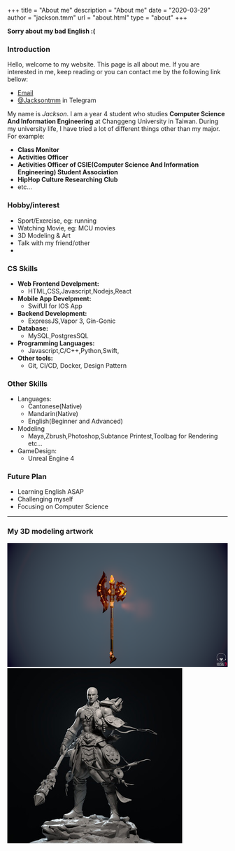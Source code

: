+++
title = "About me"
description = "About me"
date = "2020-03-29"
author = "jackson.tmm"
url = "about.html"
type = "about"
+++


**Sorry about my bad English :(**  

### Introduction  
Hello, welcome to my website. This page is all about me. If you are interested in me, keep reading or
you can contact me by the following link bellow:  
* [Email](RyanTokManMokMTM@hotmail.com)
* [@Jacksontmm]() in Telegram  


My name is *Jackson*. I am a year 4 student who studies **Computer Science And Information Engineering** 
at Changgeng University in Taiwan. During my university  life, I have tried a lot of different things other than my major. For example:
* **Class Monitor**
* **Activities Officer**
* **Activities Officer of CSIE(Computer Science And Information Engineering) Student Association**
* **HipHop Culture Researching  Club**
* etc...

### Hobby/interest
* Sport/Exercise, eg: running
* Watching Movie, eg: MCU movies
* 3D Modeling & Art
* Talk with my friend/other
*

### CS Skills
* **Web Frontend Develpment:**
    * HTML,CSS,Javascript,Nodejs,React
* **Mobile App Develpment:**
    * SwifUI for IOS App
* **Backend Development:**
    * ExpressJS,Vapor 3, Gin-Gonic
* **Database:**
    * MySQL,PostgresSQL
* **Programming Languages:**
    * Javascript,C/C++,Python,Swift,
* **Other tools:**
    * Git, CI/CD, Docker, Design Pattern

### Other Skills
* Languages:
    * Cantonese(Native)
    * Mandarin(Native)
    * English(Beginner and Advanced)
* Modeling
    * Maya,Zbrush,Photoshop,Subtance Printest,Toolbag for Rendering etc...
* GameDesign:
    * Unreal Engine 4

### Future Plan
* Learning English ASAP
* Challenging myself
* Focusing on Computer Science 
---
### My 3D modeling artwork
![game axe](/images/axe.png)
![human](/images/human.jpg)
